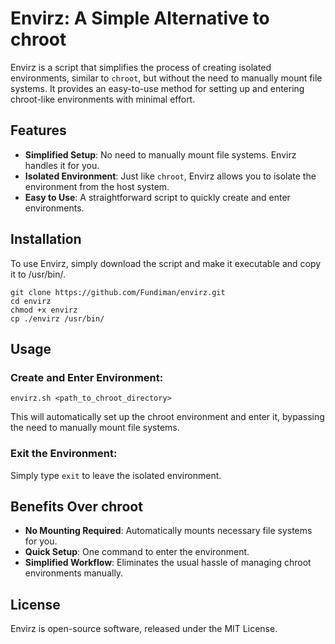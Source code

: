 # Envirz: A Simple Alternative to chroot

Envirz is a script that simplifies the process of creating isolated environments, similar to `chroot`, but without the need to manually mount file systems. It provides an easy-to-use method for setting up and entering chroot-like environments with minimal effort.

## Features

- **Simplified Setup**: No need to manually mount file systems. Envirz handles it for you.
- **Isolated Environment**: Just like `chroot`, Envirz allows you to isolate the environment from the host system.
- **Easy to Use**: A straightforward script to quickly create and enter environments.

## Installation

To use Envirz, simply download the script and make it executable and copy it to /usr/bin/.

```
git clone https://github.com/Fundiman/envirz.git
cd envirz
chmod +x envirz
cp ./envirz /usr/bin/
```

## Usage

### Create and Enter Environment:
```
envirz.sh <path_to_chroot_directory>
```

This will automatically set up the chroot environment and enter it, bypassing the need to manually mount file systems.

### Exit the Environment:
Simply type `exit` to leave the isolated environment.

## Benefits Over chroot

- **No Mounting Required**: Automatically mounts necessary file systems for you.
- **Quick Setup**: One command to enter the environment.
- **Simplified Workflow**: Eliminates the usual hassle of managing chroot environments manually.

## License

Envirz is open-source software, released under the MIT License.
